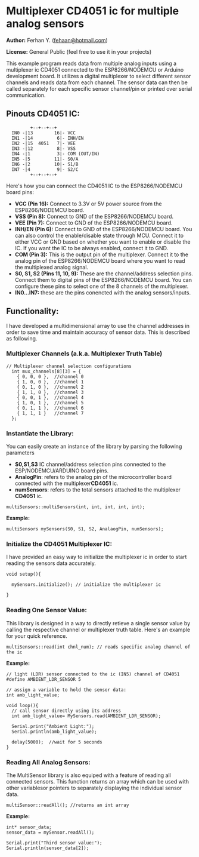 # Multiplexer CD4051 ic for multiple analog sensors

**Author:** Ferhan Y. (fehaan@hotmail.com)

**License:** General Public (feel free to use it in your projects)

This example program reads data from multiple analog inputs using a multiplexer ic CD4051 connected to the ESP8266/NODEMCU or Arduino development board.
It utilizes a digital multiplexer to select different sensor channels and reads data from each channel.
The sensor data can then be called separately for each specific sensor channel/pin or printed over serial communication.


 ## Pinouts CD4051 IC:
```
         +--+--+--+
  IN0 -|13        16|- VCC
  IN1 -|14         6|- INH/EN
  IN2 -|15  4051   7|- VEE
  IN3 -|12         8|- VSS
  IN4 -|1          3|- COM (OUT/IN)
  IN5 -|5         11|- S0/A
  IN6 -|2         10|- S1/B
  IN7 -|4          9|- S2/C
         +--+--+--+

```
Here's how you can connect the CD4051 IC to the ESP8266/NODEMCU board pins:

- **VCC (Pin 16):** Connect to 3.3V or 5V power source from the ESP8266/NODEMCU board.
- **VSS (Pin 8):** Connect to GND of the ESP8266/NODEMCU board.
- **VEE (Pin 7):** Connect to GND of the ESP8266/NODEMCU board.
- **INH/EN (Pin 6):** Connect to GND of the ESP8266/NODEMCU board. You can also control the enable/disable state through MCU. Connect it to either VCC or GND based on whether you want to enable or disable the IC. If you want the IC to be always enabled, connect it to GND.
- **COM (Pin 3):** This is the output pin of the multiplexer. Connect it to the analog pin of the ESP8266/NODEMCU board where you want to read the multiplexed analog signal.
- **S0, S1, S2 (Pins 11, 10, 9):** These are the channel/address selection pins. Connect them to digital pins of the ESP8266/NODEMCU board. 
                               You can configure these pins to select one of the 8 channels of the multiplexer.
- **IN0...IN7:** these are the pins conencted with the analog sensors/inputs.

## Functionality:

I have developed a multidimensional array to use the channel addresses in order to save time and maintain accuracy of sensor data. This is described as following.

### Multiplexer Channels (a.k.a. Multiplexer Truth Table)
```
// Multiplexer channel selection configurations
  int mux_channels[8][3] = {
    { 0, 0, 0 },  //channel 0
    { 1, 0, 0 },  //channel 1
    { 0, 1, 0 },  //channel 2
    { 1, 1, 0 },  //channel 3
    { 0, 0, 1 },  //channel 4
    { 1, 0, 1 },  //channel 5
    { 0, 1, 1 },  //channel 6
    { 1, 1, 1 }   //channel 7
  };
```

### Instantiate the Library:
You can easily create an instance of the library by parsing the following parameters

- **S0,S1,S3** IC channel/address selection pins connected to the ESP/NODEMCU/ARDUINO board pins.
- **AnalogPin**: refers to the analog pin of the microcontroller board connected with the multiplexer**CD4051** ic.
- **numSensors**: refers to the total sensors attached to the multiplexer **CD4051** ic.

```
multiSensors::multiSensors(int, int, int, int, int);
```
**Example:**
```
multiSensors mySensors(S0, S1, S2, AnalaogPin, numSensors);
```
### Initialize the CD4051 Multiplexer IC:
I have provided an easy way to initialize the multiplexer ic in order to start reading the sensors data accurately.
```
void setup(){

  mySensors.initialize(); // initialize the multiplexer ic

}
```

### Reading One Sensor Value:
This library is designed in a way to directly retieve a single sensor value by calling the respective channel or multiplexer truth table. Here's an example for your quick reference.
```
multiSensors::read(int chnl_num); // reads specific analog channel of the ic
```
**Example:**
```
// light (LDR) sensor connected to the ic (IN5) channel of CD4051
#define AMBIENT_LDR_SENSOR 5 

// assign a variable to hold the sensor data:
int amb_light_value;

void loop(){
  // call sensor directly using its address
  int amb_light_value= MySensors.read(AMBIENT_LDR_SENSOR);

  Serial.print("Ambient Light:");
  Serial.println(amb_light_value);
  
  delay(5000);	//wait for 5 seconds
}
```
### Reading All Analog Sensors:
The MultiSensor library is also equiped with a feature of reading all connected sensors. This function returns an array which can be used with other variablesor pointers to separately displaying the individual sensor data.

```
multiSensor::readAll(); //returns an int array
```
**Example:**
```
int* sensor_data;
sensor_data = mySensor.readAll();

Serial.print("Third sensor value:");
Serial.println(sensor_data[2]);
```
